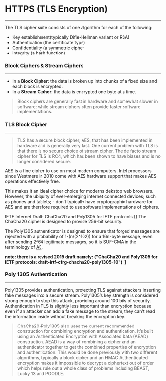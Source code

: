 # HTTPS (TLS Encryption)
---

The TLS cipher suite consists of one algorithm for each of the following:
 - Key establishment(typically Difie-Hellman variant or RSA)
- Authentication (the certificate type)
- Confidentiality (a symmetric cipher
- integrity (a hash function)

### Block Ciphers & Stream Ciphers
---

- In a **Block Cipher**: the data is broken up into chunks of a fixed size and each block is encrypted.
- In a **Stream Cipher**: the data is encrypted one byte at a time. 
> Block ciphers are generally fast in hardware and somewhat slower in software; while stream ciphers often provide faster software implementations.

### TLS Block Cipher
---

> TLS has a secure block cipher, AES, that has been implemented in hardware and is generally very fast. One current problem with TLS is that there is no secure choice of stream cipher. The de facto stream cipher for TLS is RC4, which has been shown to have biases and is no longer considered secure.

AES is a fine cipher to use on most modern computers. Intel processors since Westmere in 2010 come with AES hardware support that makes AES operations effectively free.

This makes it an ideal cipher choice for moderns dekstop web browsers. However, the ubiquity of ever-emerging internet connected devices; such as phones and tablets; - don’t typically have cryptographic hardware for AES and are therefore required to use software implementations of ciphers.

IETF Internet Draft:
ChaCha20 and Poly1305 for IETF protocols []
The ChaCha20 cipher is designed to provide 256-bit security.

The Poly1305 authenticator is designed to ensure that forged messages are rejected with a probability of 1-(n/(2^102)) for a 16n-byte message, even after sending 2^64 legitimate messages, so it is SUF-CMA in the terminology of [AE](http://cseweb.ucsd.edu/~mihir/papers/oem.html).

__note: there is a revised 2015 draft namely: ("ChaCha20 and Poly1305 for IETF protocols: draft-irtf-cfrg-chacha20-poly1305-10") []__


### Poly 1305 Authentication
---

  Poly1305 provides authentication, protecting TLS against attackers inserting fake messages into a secure stream. Poly1305’s key strength is considered strong enough to stop this attack, providing around 100 bits of security. Authentication in TLS is slightly less important than encryption because even if an attacker can add a fake message to the stream, they can’t read the information inside without breaking the encryption key.

> ChaCha20-Poly1305 also uses the current recommended construction for combining encryption and authentication. It’s built using an Authenticated Encryption with Associated Data (AEAD) construction. AEAD is a way of combining a cipher and an authenticator together to get the combined properties of encryption and authentication. This would be done previously with two different algorithms, typically a block cipher and an HMAC
> Authenticated encryption makes it impossible to decrypt a ciphertext out of order which helps rule out a whole class of problems including BEAST, Lucky 13 and POODLE.
